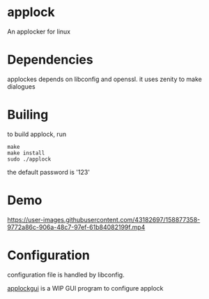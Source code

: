# applock
An applocker for linux

# Dependencies
applockes depends on libconfig and openssl.
it uses zenity to make dialogues

# Builing 
to build applock, run 

```
make 
make install
sudo ./applock
```

the default password is '123'

# Demo
https://user-images.githubusercontent.com/43182697/158877358-9772a86c-906a-48c7-97ef-61b84082199f.mp4

# Configuration
configuration file is handled by libconfig. 

[applockgui](https://github.com/Roshan-R/applockgui) is a WIP GUI program to configure applock  
